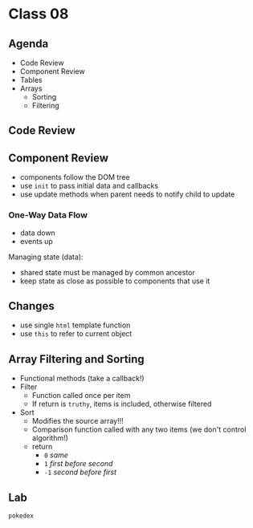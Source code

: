 # Class 08

## Agenda

* Code Review
* Component Review
* Tables
* Arrays
    * Sorting
    * Filtering

## Code Review

## Component Review

* components follow the DOM tree
* use `init` to pass initial data and callbacks
* use update methods when parent needs to notify child to update

### One-Way Data Flow

* data down
* events up

Managing state (data):

* shared state must be managed by common ancestor
* keep state as close as possible to components that use it

## Changes

* use single `html` template function
* use `this` to refer to current object

## Array Filtering and Sorting

* Functional methods (take a callback!)
* Filter
    * Function called once per item
    * If return is `truthy`, items is included, otherwise filtered
* Sort
    * Modifies the source array!!!
    * Comparison function called with any two items (we don't control algorithm!)
    * return
        * `0` _same_
        * `1` _first before second_ 
        * `-1` _second before first_

## Lab

`pokedex`
